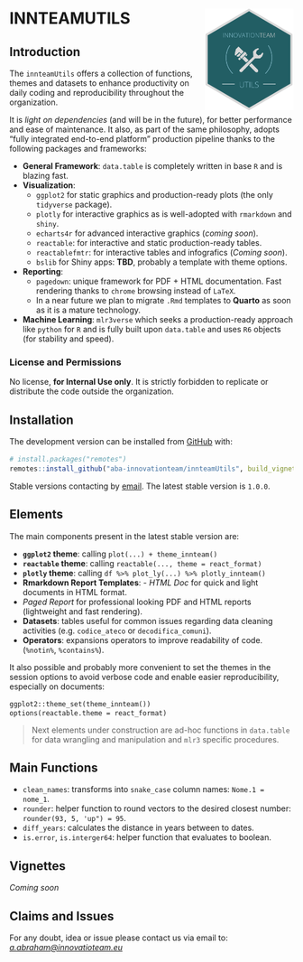 
<!-- README.md is generated from README.Rmd. Please edit that file -->

# INNTEAMUTILS <a href="https://mbsconsulting.com"><img src="man/figures/logo.png" align="right" height="180" /></a>

## Introduction

The `innteamUtils` offers a collection of functions, themes and datasets
to enhance productivity on daily coding and reproducibility throughout
the organization.

It is *light on dependencies* (and will be in the future), for better
performance and ease of maintenance. It also, as part of the same
philosophy, adopts “fully integrated end-to-end platform” production
pipeline thanks to the following packages and frameworks:

-   **General Framework**: `data.table` is completely written in base
    `R` and is blazing fast.
-   **Visualization**:
    -   `ggplot2` for static graphics and production-ready plots (the
        only `tidyverse` package).  
    -   `plotly` for interactive graphics as is well-adopted with
        `rmarkdown` and `shiny`.  
    -   `echarts4r` for advanced interactive graphics (*coming soon*).  
    -   `reactable`: for interactive and static production-ready tables.
    -   `reactablefmtr`: for interactive tables and infografics (*Coming
        soon*).  
    -   `bslib` for Shiny apps: **TBD**, probably a template with theme
        options.
-   **Reporting**:
    -   `pagedown`: unique framework for PDF + HTML documentation. Fast
        rendering thanks to `chrome` browsing instead of `LaTeX`.
    -   In a near future we plan to migrate `.Rmd` templates to
        **Quarto** as soon as it is a mature technology.
-   **Machine Learning**: `mlr3verse` which seeks a production-ready
    approach like `python` for `R` and is fully built upon `data.table`
    and uses `R6` objects (for stability and speed).

### License and Permissions

No license, **for Internal Use only**. It is strictly forbidden to
replicate or distribute the code outside the organization.

## Installation

The development version can be installed from
[GitHub](https://github.com/) with:

``` r
# install.packages("remotes")
remotes::install_github("aba-innovationteam/innteamUtils", build_vignettes = TRUE)
```

Stable versions contacting by [email](a.abraham@innovationteam.eu). The
latest stable version is `1.0.0`.

## Elements

The main components present in the latest stable version are:  
- **`ggplot2` theme**: calling `plot(...) + theme_innteam()`  
- **`reactable` theme**: calling
`reactable(..., theme = react_format)`  
- **`plotly` theme**: calling
`df %>% plot_ly(...) %>% plotly_innteam()`  
- **Rmarkdown Report Templates**: - *HTML Doc* for quick and light
documents in HTML format.  
- *Paged Report* for professional looking PDF and HTML reports
(lightweight and fast rendering).  
- **Datasets**: tables useful for common issues regarding data cleaning
activities (e.g. `codice_ateco` or `decodifica_comuni`).  
- **Operators**: expansions operators to improve readability of code.
(`%notin%`, `%contains%`).

It also possible and probably more convenient to set the themes in the
session options to avoid verbose code and enable easier reproducibility,
especially on documents:

    ggplot2::theme_set(theme_innteam())
    options(reactable.theme = react_format)

> Next elements under construction are ad-hoc functions in `data.table`
> for data wrangling and manipulation and `mlr3` specific procedures.

## Main Functions

-   `clean_names`: transforms into `snake_case` column names:
    `Nome.1 = nome_1`.
-   `rounder`: helper function to round vectors to the desired closest
    number: `rounder(93, 5, 'up") = 95`.
-   `diff_years`: calculates the distance in years between to dates.
-   `is.error`, `is.interger64`: helper function that evaluates to
    boolean.

## Vignettes

*Coming soon*

## Claims and Issues

For any doubt, idea or issue please contact us via email to:
*<a.abraham@innovatioteam.eu>*
